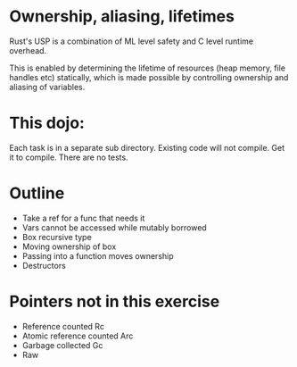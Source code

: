 Ownership, aliasing, lifetimes
==============================

Rust's USP is a combination of ML level safety and C level runtime overhead.

This is enabled by determining the lifetime of resources (heap memory, file handles etc) statically, which is made possible by controlling ownership and aliasing of variables.

This dojo:
======

Each task is in a separate sub directory. Existing code will not compile. Get it to compile. There are no tests.

Outline
=====
* Take a ref for a func that needs it
* Vars cannot be accessed while mutably borrowed
* Box recursive type
* Moving ownership of box
* Passing into a function moves ownership
* Destructors

Pointers not in this exercise
=========
* Reference counted Rc<T>
* Atomic reference counted Arc<T>
* Garbage collected Gc<T>
* Raw